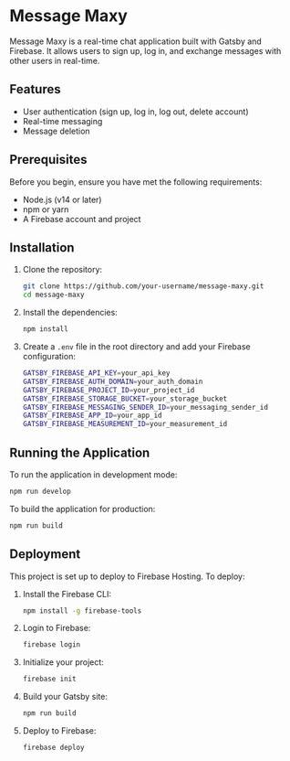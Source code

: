 # Message Maxy

Message Maxy is a real-time chat application built with Gatsby and Firebase. It allows users to sign up, log in, and exchange messages with other users in real-time.

## Features

- User authentication (sign up, log in, log out, delete account)
- Real-time messaging
- Message deletion

## Prerequisites

Before you begin, ensure you have met the following requirements:

- Node.js (v14 or later)
- npm or yarn
- A Firebase account and project

## Installation

1. Clone the repository:

   ```bash
   git clone https://github.com/your-username/message-maxy.git
   cd message-maxy
   ```

2. Install the dependencies:

   ```bash
   npm install
   ```

3. Create a `.env` file in the root directory and add your Firebase configuration:

   ```bash
   GATSBY_FIREBASE_API_KEY=your_api_key
   GATSBY_FIREBASE_AUTH_DOMAIN=your_auth_domain
   GATSBY_FIREBASE_PROJECT_ID=your_project_id
   GATSBY_FIREBASE_STORAGE_BUCKET=your_storage_bucket
   GATSBY_FIREBASE_MESSAGING_SENDER_ID=your_messaging_sender_id
   GATSBY_FIREBASE_APP_ID=your_app_id
   GATSBY_FIREBASE_MEASUREMENT_ID=your_measurement_id
   ```

## Running the Application

To run the application in development mode:

```bash
npm run develop
```

To build the application for production:

```bash
npm run build
```

## Deployment

This project is set up to deploy to Firebase Hosting. To deploy:

1. Install the Firebase CLI:

   ```bash
   npm install -g firebase-tools
   ```

2. Login to Firebase:

   ```bash
   firebase login
   ```

3. Initialize your project:

   ```bash
   firebase init
   ```

4. Build your Gatsby site:

   ```bash
   npm run build
   ```

5. Deploy to Firebase:

   ```bash
   firebase deploy
   ```
